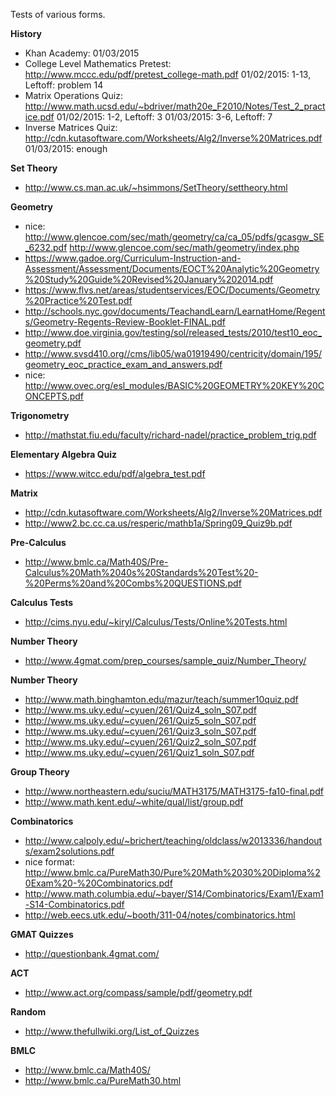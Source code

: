 Tests of various forms.


**History**
- Khan Academy:
    01/03/2015
- College Level Mathematics Pretest: http://www.mccc.edu/pdf/pretest_college-math.pdf
    01/02/2015: 1-13, Leftoff: problem 14
- Matrix Operations Quiz: http://www.math.ucsd.edu/~bdriver/math20e_F2010/Notes/Test_2_practice.pdf
    01/02/2015: 1-2, Leftoff: 3
    01/03/2015: 3-6, Leftoff: 7
- Inverse Matrices Quiz: http://cdn.kutasoftware.com/Worksheets/Alg2/Inverse%20Matrices.pdf
    01/03/2015: enough


**Set Theory**
- http://www.cs.man.ac.uk/~hsimmons/SetTheory/settheory.html


**Geometry**
- nice: http://www.glencoe.com/sec/math/geometry/ca/ca_05/pdfs/gcasgw_SE_6232.pdf
  http://www.glencoe.com/sec/math/geometry/index.php
- https://www.gadoe.org/Curriculum-Instruction-and-Assessment/Assessment/Documents/EOCT%20Analytic%20Geometry%20Study%20Guide%20Revised%20January%202014.pdf
- https://www.flvs.net/areas/studentservices/EOC/Documents/Geometry%20Practice%20Test.pdf
- http://schools.nyc.gov/documents/TeachandLearn/LearnatHome/Regents/Geometry-Regents-Review-Booklet-FINAL.pdf
- http://www.doe.virginia.gov/testing/sol/released_tests/2010/test10_eoc_geometry.pdf
- http://www.svsd410.org//cms/lib05/wa01919490/centricity/domain/195/geometry_eoc_practice_exam_and_answers.pdf
- nice: http://www.ovec.org/esl_modules/BASIC%20GEOMETRY%20KEY%20CONCEPTS.pdf


**Trigonometry**
- http://mathstat.fiu.edu/faculty/richard-nadel/practice_problem_trig.pdf


**Elementary Algebra Quiz**
- https://www.witcc.edu/pdf/algebra_test.pdf


**Matrix**
- http://cdn.kutasoftware.com/Worksheets/Alg2/Inverse%20Matrices.pdf
- http://www2.bc.cc.ca.us/resperic/mathb1a/Spring09_Quiz9b.pdf


**Pre-Calculus**
- http://www.bmlc.ca/Math40S/Pre-Calculus%20Math%2040s%20Standards%20Test%20-%20Perms%20and%20Combs%20QUESTIONS.pdf


**Calculus Tests**
- http://cims.nyu.edu/~kiryl/Calculus/Tests/Online%20Tests.html


**Number Theory**
- http://www.4gmat.com/prep_courses/sample_quiz/Number_Theory/


**Number Theory**
- http://www.math.binghamton.edu/mazur/teach/summer10quiz.pdf
- http://www.ms.uky.edu/~cyuen/261/Quiz4_soln_S07.pdf
- http://www.ms.uky.edu/~cyuen/261/Quiz5_soln_S07.pdf
- http://www.ms.uky.edu/~cyuen/261/Quiz3_soln_S07.pdf
- http://www.ms.uky.edu/~cyuen/261/Quiz2_soln_S07.pdf
- http://www.ms.uky.edu/~cyuen/261/Quiz1_soln_S07.pdf


**Group Theory**
- http://www.northeastern.edu/suciu/MATH3175/MATH3175-fa10-final.pdf
- http://www.math.kent.edu/~white/qual/list/group.pdf


**Combinatorics**
- http://www.calpoly.edu/~brichert/teaching/oldclass/w2013336/handouts/exam2solutions.pdf
- nice format: http://www.bmlc.ca/PureMath30/Pure%20Math%2030%20Diploma%20Exam%20-%20Combinatorics.pdf
- http://www.math.columbia.edu/~bayer/S14/Combinatorics/Exam1/Exam1-S14-Combinatorics.pdf
- http://web.eecs.utk.edu/~booth/311-04/notes/combinatorics.html


**GMAT Quizzes**
- http://questionbank.4gmat.com/


**ACT**
- http://www.act.org/compass/sample/pdf/geometry.pdf


**Random**
- http://www.thefullwiki.org/List_of_Quizzes


**BMLC**
- http://www.bmlc.ca/Math40S/
- http://www.bmlc.ca/PureMath30.html
